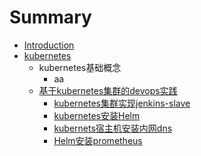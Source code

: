 # Summary

* [Introduction](README.md)
* [kubernetes](kubernetes.md)
  * kubernetes基础概念
    * aa
  * [基于kubernetes集群的devops实践](ji-yu-kubernetes-ji-qun-de-devops-shi-jian.md)
    * [kubernetes集群实现jenkins-slave](kubernetssu-zhu-ji-an-zhuang-nei-wang-dns/kubernetesji-qun-shi-xian-jenkins-slave.md)
    * [kubernetes安装Helm](kubernetes-install-Helm.md)
    * [kubernets宿主机安装内网dns](kubernetssu-zhu-ji-an-zhuang-nei-wang-dns.md)
    * [Helm安装prometheus](helm-install-prometheus.md)

